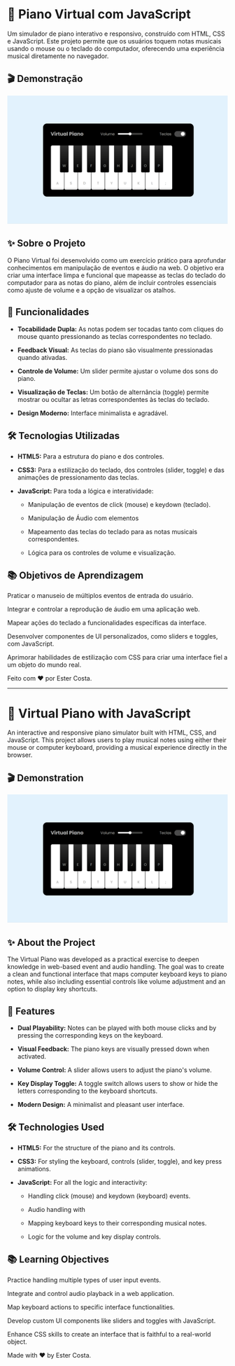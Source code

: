 # 🎹 Piano Virtual com JavaScript
Um simulador de piano interativo e responsivo, construído com HTML, CSS e JavaScript. Este projeto permite que os usuários toquem notas musicais usando o mouse ou o teclado do computador, oferecendo uma experiência musical diretamente no navegador.

## 🎬 Demonstração

<img src="piano.gif">

## ✨ Sobre o Projeto
O Piano Virtual foi desenvolvido como um exercício prático para aprofundar conhecimentos em manipulação de eventos e áudio na web. O objetivo era criar uma interface limpa e funcional que mapeasse as teclas do teclado do computador para as notas do piano, além de incluir controles essenciais como ajuste de volume e a opção de visualizar os atalhos.

## 🚀 Funcionalidades
* **Tocabilidade Dupla:** As notas podem ser tocadas tanto com cliques do mouse quanto pressionando as teclas correspondentes no teclado.

* **Feedback Visual:** As teclas do piano são visualmente pressionadas quando ativadas.

* **Controle de Volume:** Um slider permite ajustar o volume dos sons do piano.

* **Visualização de Teclas:** Um botão de alternância (toggle) permite mostrar ou ocultar as letras correspondentes às teclas do teclado.

* **Design Moderno:** Interface minimalista e agradável.

## 🛠️ Tecnologias Utilizadas
* **HTML5:** Para a estrutura do piano e dos controles.

* **CSS3:** Para a estilização do teclado, dos controles (slider, toggle) e das animações de pressionamento das teclas.

* **JavaScript:** Para toda a lógica e interatividade:

  * Manipulação de eventos de click (mouse) e keydown (teclado).

  * Manipulação de Áudio com elementos <audio> para tocar as notas.

  * Mapeamento das teclas do teclado para as notas musicais correspondentes.

  * Lógica para os controles de volume e visualização.

## 📚 Objetivos de Aprendizagem
Praticar o manuseio de múltiplos eventos de entrada do usuário.

Integrar e controlar a reprodução de áudio em uma aplicação web.

Mapear ações do teclado a funcionalidades específicas da interface.

Desenvolver componentes de UI personalizados, como sliders e toggles, com JavaScript.

Aprimorar habilidades de estilização com CSS para criar uma interface fiel a um objeto do mundo real.

Feito com ❤️ por Ester Costa.

___

# 🎹 Virtual Piano with JavaScript
An interactive and responsive piano simulator built with HTML, CSS, and JavaScript. This project allows users to play musical notes using either their mouse or computer keyboard, providing a musical experience directly in the browser.

## 🎬 Demonstration

<img src="piano.gif">

## ✨ About the Project
The Virtual Piano was developed as a practical exercise to deepen knowledge in web-based event and audio handling. The goal was to create a clean and functional interface that maps computer keyboard keys to piano notes, while also including essential controls like volume adjustment and an option to display key shortcuts.

## 🚀 Features
* **Dual Playability:** Notes can be played with both mouse clicks and by pressing the corresponding keys on the keyboard.

* **Visual Feedback:** The piano keys are visually pressed down when activated.

* **Volume Control:** A slider allows users to adjust the piano's volume.

* **Key Display Toggle:** A toggle switch allows users to show or hide the letters corresponding to the keyboard shortcuts.

* **Modern Design:** A minimalist and pleasant user interface.

## 🛠️ Technologies Used
* **HTML5:** For the structure of the piano and its controls.

* **CSS3:** For styling the keyboard, controls (slider, toggle), and key press animations.

* **JavaScript:** For all the logic and interactivity:

  * Handling click (mouse) and keydown (keyboard) events.

  * Audio handling with <audio> elements to play the notes.

  * Mapping keyboard keys to their corresponding musical notes.

  * Logic for the volume and key display controls.


## 📚 Learning Objectives
Practice handling multiple types of user input events.

Integrate and control audio playback in a web application.

Map keyboard actions to specific interface functionalities.

Develop custom UI components like sliders and toggles with JavaScript.

Enhance CSS skills to create an interface that is faithful to a real-world object.

Made with ❤️ by Ester Costa.
